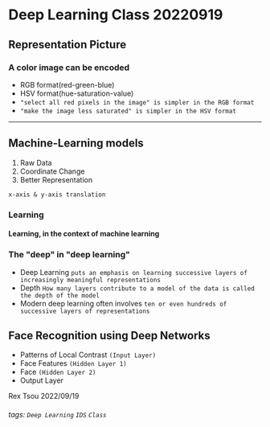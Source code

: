 # Deep Learning Class 20220919

Representation Picture
---

### A color image can be encoded
- RGB format(red-green-blue)
- HSV format(hue-saturation-value)
- `"select all red pixels in the image" is simpler in the RGB format`
- `"make the image less saturated" is simpler in the HSV format`

----

Machine-Learning models
---

1. Raw Data
2. Coordinate Change
3. Better Representation

`x-axis & y-axis translation`

### Learning

#### Learning, in the context of machine learning

### The "deep" in "deep learning"

- Deep Learning
`puts an emphasis on learning successive layers of increasingly meaningful representations`
- Depth
`How many layers contribute to a model of the data is called the depth of the model`
- Modern deep learning often involves
`ten or even hundreds of successive layers of representations`


Face Recognition using Deep Networks
---

- Patterns of Local Contrast 
`(Input Layer)`
- Face Features 
`(Hidden Layer 1)`
- Face 
`(Hidden Layer 2)`
- Output Layer




Rex Tsou 2022/09/19

###### tags: `Deep Learning` `IDS` `Class`